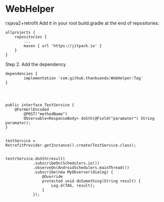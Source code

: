 # WebHelper
rxjava2+retrofit
Add it in your root build.gradle at the end of repositories:

	allprojects {
		repositories {
			...
			maven { url 'https://jitpack.io' }
		}
	}
Step 2. Add the dependency

	dependencies {
	        implementation 'com.github.thankuandu:WebHelper:Tag'
	}




	public interface TestService {
   		@FormUrlEncoded
    		@POST("methodName")
    		Observable<ResponseBody> doSth(@Field("paramater") String paramater);
	}


	testService = RetrofitProvider.getInstance().create(TestService.class);


	testrService.doSth(result)
                .subscribeOn(Schedulers.io())
                .observeOn(AndroidSchedulers.mainThread())
                .subscribe(new MyObserver(dialog) {
                    @Override
                    protected void doSomething(String result) {
                        Log.d(TAG, result);
                    }
                });


